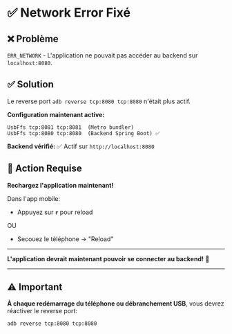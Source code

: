 # ✅ Network Error Fixé

## ❌ Problème

`ERR_NETWORK` - L'application ne pouvait pas accéder au backend sur `localhost:8080`.

## ✅ Solution

Le reverse port `adb reverse tcp:8080 tcp:8080` n'était plus actif.

**Configuration maintenant active:**
```
UsbFfs tcp:8081 tcp:8081  (Metro bundler)
UsbFfs tcp:8080 tcp:8080  (Backend Spring Boot) ✅
```

**Backend vérifié:** ✅ Actif sur `http://localhost:8080`

## 🔄 Action Requise

**Rechargez l'application maintenant!**

Dans l'app mobile:
- Appuyez sur **`r`** pour reload

OU

- Secouez le téléphone → "Reload"

---

**L'application devrait maintenant pouvoir se connecter au backend!** 🎉

---

## ⚠️ Important

**À chaque redémarrage du téléphone ou débranchement USB**, vous devrez réactiver le reverse port:

```bash
adb reverse tcp:8080 tcp:8080
```

